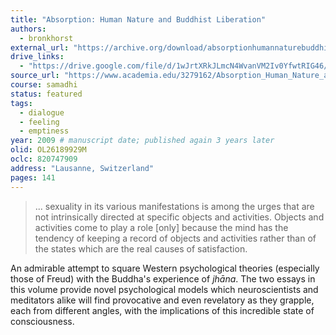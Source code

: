 ```yaml
---
title: "Absorption: Human Nature and Buddhist Liberation"
authors:
  - bronkhorst
external_url: "https://archive.org/download/absorptionhumannaturebuddhistliberationjohannesbronkhorst_919_b/Absorption%20Human%20Nature%20%26%20Buddhist%20Liberation%20Johannes%20Bronkhorst.pdf"
drive_links:
  - "https://drive.google.com/file/d/1wJrtXRkJLmcN4WvanVM2Iv0YfwtRIG46/view?usp=drivesdk"
source_url: "https://www.academia.edu/3279162/Absorption_Human_Nature_and_Buddhist_Liberation"
course: samadhi
status: featured
tags:
  - dialogue
  - feeling
  - emptiness
year: 2009 # manuscript date; published again 3 years later
olid: OL26189929M
oclc: 820747909
address: "Lausanne, Switzerland"
pages: 141
---
```


> ... sexuality in its various manifestations is among the urges that are not intrinsically directed at specific objects and activities.
Objects and activities come to play a role [only] because the mind has the tendency of keeping a record of objects and activities rather than of the states which are the real causes of satisfaction.

An admirable attempt to square Western psychological theories (especially those of Freud) with the Buddha's experience of *jhāna*.
The two essays in this volume provide novel psychological models which neuroscientists and meditators alike will find provocative and even revelatory as they grapple, each from different angles, with the implications of this incredible state of consciousness.
